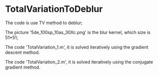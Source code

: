 # TotalVariationToDeblur
The code is use TV method to deblur;

The picture '5de_100sp_10as_30Xc.png' is the blur kernel, which size is 51*51;

The code 'TotalVariation_1.m', it is solved iteratively using the gradient descent method.

The code 'TotalVariation_2.m', it is solved iteratively using the conjugate gradient method.
